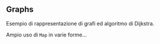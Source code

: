 ## Graphs

Esempio di rappresentazione di grafi ed algoritmo di Dijkstra.

Ampio uso di ``Map`` in varie forme...
